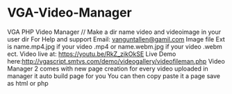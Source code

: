 # VGA-Video-Manager
VGA PHP Video Manager
// Make a dir name video and videoimage in your user dir
For Help and support Email: vanguntallen@gamil.com
Image file Ext is name.mp4.jpg if your video .mp4 or  name.webm.jpg if your video .webm ect.
Video live at: https://youtu.be/RkZ_zikOkSE
Live Demo here:http://vgascript.smtvs.com/demo/videogallery/videofileman.php
Video Manager 2 comes with new page creation for every video uploaded  in manager it auto build page for you 
You can then copy paste it a page save as html or php
